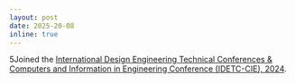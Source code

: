 ```yaml
---
layout: post
date: 2025-20-08
inline: true
---
```


5Joined the [International Design Engineering Technical Conferences & Computers and Information in Engineering Conference (IDETC-CIE), 2024](https://event.asme.org/IDETC-CIE).

<!--
layout: post
title: A long announcement with details
date: 2020-12-1 
inline: false
inline: true-->
